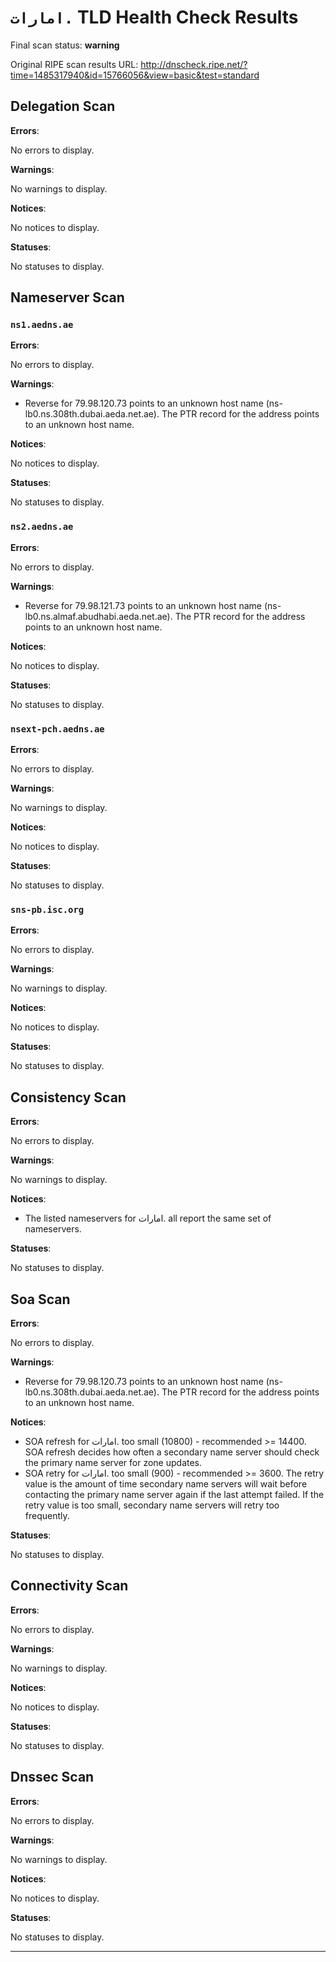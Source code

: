 # `امارات.` TLD Health Check Results

Final scan status: **warning** 

Original RIPE scan results URL: http://dnscheck.ripe.net/?time=1485317940&id=15766056&view=basic&test=standard

## Delegation Scan

**Errors**:

No errors to display.

**Warnings**:

No warnings to display.

**Notices**:

No notices to display.

**Statuses**:

No statuses to display.

## Nameserver Scan

### `ns1.aedns.ae`

**Errors**:

No errors to display.

**Warnings**:

* Reverse for 79.98.120.73 points to an unknown host name (ns-lb0.ns.308th.dubai.aeda.net.ae). The PTR record for the address points to an unknown host name.

**Notices**:

No notices to display.

**Statuses**:

No statuses to display.

### `ns2.aedns.ae`

**Errors**:

No errors to display.

**Warnings**:

* Reverse for 79.98.121.73 points to an unknown host name (ns-lb0.ns.almaf.abudhabi.aeda.net.ae). The PTR record for the address points to an unknown host name.

**Notices**:

No notices to display.

**Statuses**:

No statuses to display.

### `nsext-pch.aedns.ae`

**Errors**:

No errors to display.

**Warnings**:

No warnings to display.

**Notices**:

No notices to display.

**Statuses**:

No statuses to display.

### `sns-pb.isc.org`

**Errors**:

No errors to display.

**Warnings**:

No warnings to display.

**Notices**:

No notices to display.

**Statuses**:

No statuses to display.

## Consistency Scan

**Errors**:

No errors to display.

**Warnings**:

No warnings to display.

**Notices**:

* The listed nameservers for امارات. all report the same set of nameservers.

**Statuses**:

No statuses to display.

## Soa Scan

**Errors**:

No errors to display.

**Warnings**:

* Reverse for 79.98.120.73 points to an unknown host name (ns-lb0.ns.308th.dubai.aeda.net.ae). The PTR record for the address points to an unknown host name.

**Notices**:

* SOA refresh for امارات. too small (10800) - recommended >= 14400. SOA refresh decides how often a secondary name server should check the primary name server for zone updates.
* SOA retry for امارات. too small (900) - recommended >= 3600. The retry value is the amount of time secondary name servers will wait before contacting the primary name server again if the last attempt failed. If the retry value is too small, secondary name servers will retry too frequently.

**Statuses**:

No statuses to display.

## Connectivity Scan

**Errors**:

No errors to display.

**Warnings**:

No warnings to display.

**Notices**:

No notices to display.

**Statuses**:

No statuses to display.

## Dnssec Scan

**Errors**:

No errors to display.

**Warnings**:

No warnings to display.

**Notices**:

No notices to display.

**Statuses**:

No statuses to display.


---
